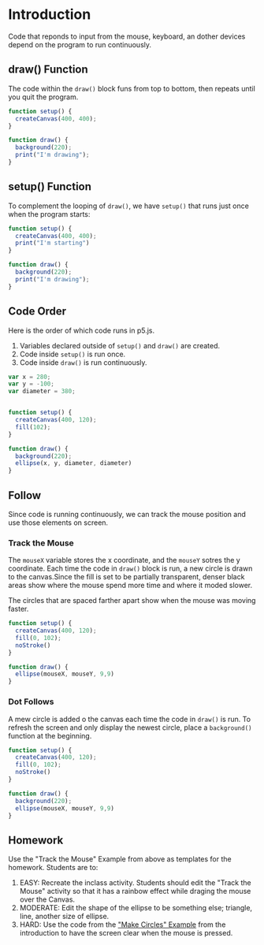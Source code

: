 # Introduction

Code that reponds to input from the mouse, keyboard, an dother devices depend on the program to run continuously.

## draw() Function

The code within the `draw()` block funs from top to bottom, then repeats until you quit the program.

```javascript
function setup() {
  createCanvas(400, 400);
}

function draw() {
  background(220);
  print("I'm drawing");
}
```

## setup() Function

To complement the looping of `draw()`, we have `setup()` that runs just once when the program starts:

```javascript
function setup() {
  createCanvas(400, 400);
  print("I'm starting")
}

function draw() {
  background(220);
  print("I'm drawing");
}
```

## Code Order

Here is the order of which code runs in p5.js.

1. Variables declared outside of `setup()` and `draw()` are created.
1. Code inside `setup()` is run once. 
1. Code inside `draw()` is run continuously. 

```javascript
var x = 280;
var y = -100;
var diameter = 380;


function setup() {
  createCanvas(400, 120);
  fill(102);
}

function draw() {
  background(220);
  ellipse(x, y, diameter, diameter)
}
```
## Follow

Since code is running continuously, we can track the mouse position and use those elements on screen. 


### Track the Mouse
The `mouseX` variable stores the x coordinate, and the `mouseY` sotres the y coordinate. 
Each time the code in  `draw()` block is run, a new circle is drawn to the canvas.Since the fill is set to be partially transparent, denser black areas show where the mouse spend more time and where it moded slower. 

The circles that are spaced farther apart show when the mouse was moving faster. 

```javascript
function setup() {
  createCanvas(400, 120);
  fill(0, 102);
  noStroke()
}

function draw() {
  ellipse(mouseX, mouseY, 9,9)
}
```

### Dot Follows

A mew circle is added o the canvas each time the code in `draw()` is run. To refresh the screen and only display the newest circle, place a `background()` function at the beginning. 

```javascript
function setup() {
  createCanvas(400, 120);
  fill(0, 102);
  noStroke()
}

function draw() {
  background(220);
  ellipse(mouseX, mouseY, 9,9)
}
```

## Homework 

Use the "Track the Mouse" Example from above as templates for the homework. Students are to:

1. EASY: Recreate the inclass activity. Students should edit the "Track the Mouse" activity so that it has a rainbow effect while draging the mouse over the Canvas. 
1. MODERATE: Edit the shape of the ellipse to be something else; triangle, line, another size of ellipse.
1. HARD: Use the code from the ["Make Circles" Example](../introduction/01_make_circles.md) from the introduction to have the screen clear when the mouse is pressed. 


